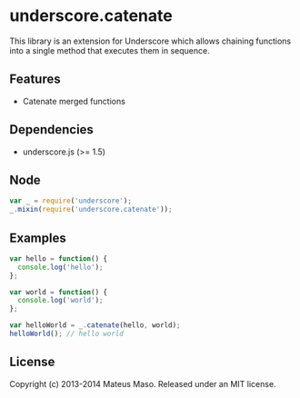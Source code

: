 underscore.catenate
===================
This library is an extension for Underscore which allows chaining functions into a single method that executes them in sequence.

## Features

* Catenate merged functions

## Dependencies

* underscore.js (>= 1.5)

## Node

```javascript
var _ = require('underscore');
_.mixin(require('underscore.catenate'));
```

## Examples

```javascript
var hello = function() {
  console.log('hello');
};

var world = function() {
  console.log('world');
};

var helloWorld = _.catenate(hello, world);
helloWorld(); // hello world
```

## License

Copyright (c) 2013-2014 Mateus Maso. Released under an MIT license.
